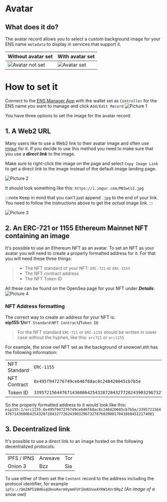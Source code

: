# Avatar
## What does it do?
The avatar record allows you to select a custom background image for your ENS name `metadata` to display in services that support it.  

| Without avatar set                         | With avatar set                     |
|--------------------------------------------|-------------------------------------|
| ![Avatar not set](/img/avatar_notset.webp) | ![Avatar set](/img/avatar_set.webp) |


# How to set it
Connect to the [ENS Manager App](https://app.ens.domains) with the wallet set as `Controller` for the ENS name you want to manage and click `Add/Edit Record`
![Picture 1](/img/avatar_set1.webp)

You have three options to set the image for the avatar record:
## 1. **A Web2 URL**
Many users like to use a Web2 link to their avatar image and often use [imgur](https://imgur.com) for it. If you decide to use this method you need to make sure that you use a ***direct link*** to the image.

Make sure to right-click the image on the page and select `Copy Image Link` to get a direct link to the image instead of the default image landing page.

![Picture 2](/img/avatar_set2.webp)

It should look something like this: `https://i.imgur.com/MO1wCsI.jpg`

:::note
Keep in mind that you can't just append `.jpg` to the end of your link. You need to follow the instructions above to get the *actual* image link.
:::

![Picture 3](/img/avatar_set3.webp)


## 2. **An ERC-721 or 1155 Ethereum Mainnet NFT containing an image**
It's possible to use an Ethereum NFT as an avatar. To set an NFT as your avatar you will need to create a properly formatted address for it. For that you will need these three things:

> * The NFT standard of your NFT: `ERC-721` or `ERC-1155`
> * The NFT contract address
> * The NFT Token ID

All these can be found on the OpenSea page for your NFT under ***Details***:
![Picture 4](/img/avatar_set4.webp)

### NFT Address formatting
The correct way to create an address for your NFT is:  
**eip155:1/**`NFT Standard`**:**`NFT Contract`**/**`Token ID`

> For the NFT standard `ERC-721` or `ERC-1155` should be written in lower case without the hyphen, like this: `erc721` or `erc1155`

For example, the snow owl NFT set as the background of snowowl.eth has the following information:

|              |                                                                                 |
|--------------|---------------------------------------------------------------------------------|
| NFT Standard | `ERC-1155`                                                                      |
| NFT Contract | `0x495f947276749ce646f68ac8c248420045cb7b5e`                                    |
| Token ID     | `33957215644767143600642543287284327726243903296732787683908170418684512174081` |

So the properly formatted address to it would look like this:
`eip155:1/erc1155:0x495f947276749ce646f68ac8c248420045cb7b5e/33957215644767143600642543287284327726243903296732787683908170418684512174081`

## 3. Decentralized link
It's possible to use a direct link to an image hosted on the following decentralized protocols:

|             |          |          |
|-------------|----------|----------|
| IPFS / IPNS | Arweave  | Tor      |
| Onion 3     | Bzz      | Sia      |

To use either of them set the `Content` record to the address including the protocol identifier, for example `ipfs://QmZAP51BH6xqUbnoKerm9ymmFUY1kHUVoeAYKW14Vr8RpZ` *(An image of a snow owl)*

